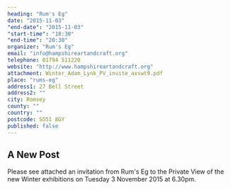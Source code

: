 ```yaml
---
heading: "Rum's Eg"
date: "2015-11-03"
"end-date": "2015-11-03"
"start-time": "18:30"
"end-time": "20:30"
organizer: "Rum's Eg"
email: "info@hampshireartandcraft.org"
telephone: 01794 511220
website: "http://www.hampshireartandcraft.org"
attachment: Winter_Adam_Lynk_PV_invite_axswt9.pdf
place: "rums-eg"
address1: 27 Bell Street
address2: ""
city: Romsey
county: ""
country: ""
postcode: SO51 8GY
published: false
---
```


## A New Post

Please see attached an invitation from Rum's Eg to the Private View of the new Winter exhibitions on Tuesday 3 November 2015 at 6.30pm.